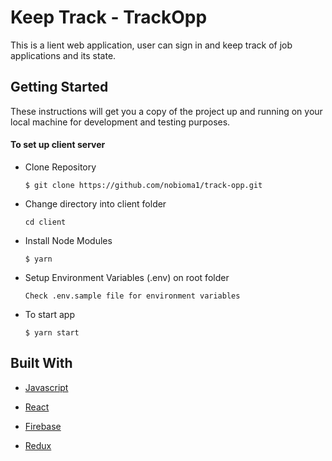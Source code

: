 # Keep Track - TrackOpp

This is a lient web application, user can sign in and keep track of job applications and its state.

## Getting Started

These instructions will get you a copy of the project up and running on your local machine for development and testing purposes.

#### To set up client server

- Clone Repository

  `$ git clone https://github.com/nobioma1/track-opp.git`

- Change directory into client folder

  `cd client`

- Install Node Modules

  `$ yarn`

- Setup Environment Variables (.env) on root folder

  `Check .env.sample file for environment variables`

- To start app

  `$ yarn start`

## Built With

- [Javascript](http://es6-features.org/)

- [React](https://reactjs.org/)

- [Firebase](https://firebase.google.com/)

- [Redux](https://redux.js.org/)
